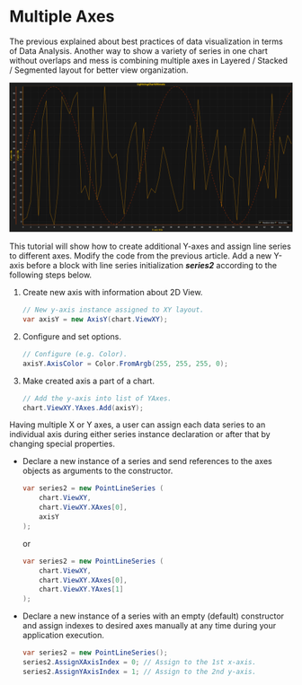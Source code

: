 # Multiple Axes

The previous explained about best practices of data visualization in terms of Data Analysis. Another way to show a variety of series in one chart without overlaps and mess is combining multiple axes in Layered / Stacked / Segmented layout for better view organization.

![](./assets/Tutorial_3_Chart_Reuslt.png)

This tutorial will show how to create additional Y-axes and assign line series to different axes. Modify the code from the previous article. Add a new Y-axis before a block with line series initialization ***series2*** according to the following steps below.

1. Create new axis with information about 2D View.
   ```csharp
   // New y-axis instance assigned to XY layout.
   var axisY = new AxisY(chart.ViewXY);
   ```
2. Configure and set options.

   ```csharp
   // Configure (e.g. Color). 
   axisY.AxisColor = Color.FromArgb(255, 255, 255, 0);
   ```

3. Make created axis a part of a chart.

   ```csharp
   // Add the y-axis into list of YAxes.
   chart.ViewXY.YAxes.Add(axisY);
   ```

Having multiple X or Y axes, a user can assign each data series to an individual axis during either series instance declaration or after that by changing special properties.

* Declare a new instance of a series and send references to the axes objects as arguments to the constructor.

  ```csharp
  var series2 = new PointLineSeries (
      chart.ViewXY,
      chart.ViewXY.XAxes[0],
      axisY
  );
  ```

  or

  ```csharp
  var series2 = new PointLineSeries (
      chart.ViewXY,
      chart.ViewXY.XAxes[0],
      chart.ViewXY.YAxes[1]
  );
  ```

* Declare a new instance of a series with an empty \(default\) constructor and assign indexes to desired axes manually at any time during your application execution.

  ```csharp
  var series2 = new PointLineSeries();
  series2.AssignXAxisIndex = 0; // Assign to the 1st x-axis.
  series2.AssignYAxisIndex = 1; // Assign to the 2nd y-axis.
  ```

<!-- Layout and axes configuration features such as placement, alignment, and layout location \(Layered - default, Stacked,  Segmented\) will be explained in further tutorials. -->

